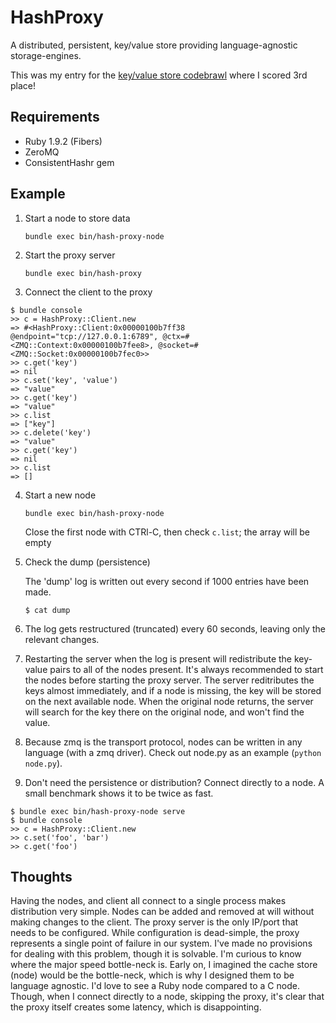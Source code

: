 HashProxy
=========

A distributed, persistent, key/value store providing language-agnostic
storage-engines.

This was my entry for the [key/value store codebrawl](http://codebrawl.com/contests/key-value-stores) where I scored 3rd place!

Requirements
------------
* Ruby 1.9.2 (Fibers)
* ZeroMQ
* ConsistentHashr gem

Example
-------

1. Start a node to store data

    `bundle exec bin/hash-proxy-node`

2. Start the proxy server

    `bundle exec bin/hash-proxy`

3. Connect the client to the proxy

```
$ bundle console
>> c = HashProxy::Client.new
=> #<HashProxy::Client:0x00000100b7ff38 @endpoint="tcp://127.0.0.1:6789", @ctx=#<ZMQ::Context:0x00000100b7fee8>, @socket=#<ZMQ::Socket:0x00000100b7fec0>>
>> c.get('key')
=> nil
>> c.set('key', 'value')
=> "value"
>> c.get('key')
=> "value"
>> c.list
=> ["key"]
>> c.delete('key')
=> "value"
>> c.get('key')
=> nil
>> c.list
=> []
```

4. Start a new node

    `bundle exec bin/hash-proxy-node`

    Close the first node with CTRl-C, then
    check `c.list`; the array will be empty

5. Check the dump (persistence)

    The 'dump' log is written out every second if 1000 entries have been
    made.

    `$ cat dump`

6. The log gets restructured (truncated) every 60 seconds, leaving only the relevant changes.

7. Restarting the server when the log is present will redistribute the key-value pairs to all of the nodes present. It's always recommended to start the nodes before starting the proxy server. The server reditributes the keys almost immediately, and if a node is missing, the key will be stored on the next available node. When the original node returns, the server will search for the key there on the original node, and won't find the value.

8. Because zmq is the transport protocol, nodes can be written in any language (with a zmq driver). Check out node.py as an example (`python node.py`).

9. Don't need the persistence or distribution? Connect directly to a node. A small benchmark shows it to be twice as fast.

```
$ bundle exec bin/hash-proxy-node serve
$ bundle console
>> c = HashProxy::Client.new
>> c.set('foo', 'bar')
>> c.get('foo')
```

Thoughts
--------
Having the nodes, and client all connect to a single process makes distribution very simple. Nodes can be added and removed at will without making changes to the client. The proxy server is the only IP/port that needs to be configured. While configuration is dead-simple, the proxy represents a single point of failure in our system. I've made no provisions for dealing with this problem, though it is solvable.
I'm curious to know where the major speed bottle-neck is. Early on, I imagined the cache store (node) would be the bottle-neck, which is why I designed them to be language agnostic. I'd love to see a Ruby node compared to a C node. Though, when I connect directly to a node, skipping the proxy, it's clear that the proxy itself creates some latency, which is disappointing.
